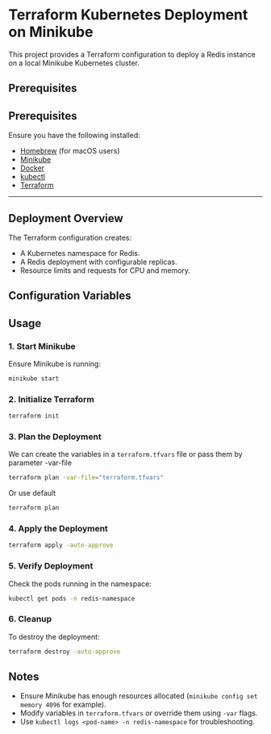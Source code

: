 # Terraform Kubernetes Deployment on Minikube

This project provides a Terraform configuration to deploy a Redis instance on a local Minikube Kubernetes cluster.

## Prerequisites

## **Prerequisites**
Ensure you have the following installed:
- [Homebrew](https://brew.sh/) (for macOS users)
- [Minikube](https://minikube.sigs.k8s.io/docs/start/)
- [Docker](https://www.docker.com/get-started)
- [kubectl](https://kubernetes.io/docs/tasks/tools/)
- [Terraform](https://developer.hashicorp.com/terraform/downloads)

---

## Deployment Overview

The Terraform configuration creates:
- A Kubernetes namespace for Redis.
- A Redis deployment with configurable replicas.
- Resource limits and requests for CPU and memory.

## Configuration Variables

## Usage

### 1. Start Minikube
Ensure Minikube is running:
```sh
minikube start
```

### 2. Initialize Terraform
```sh
terraform init
```

### 3. Plan the Deployment
We can create the variables in a `terraform.tfvars` file or pass them by parameter -var-file

```sh
terraform plan -var-file="terraform.tfvars"
```

Or use default
```sh
terraform plan
```

### 4. Apply the Deployment
```sh
terraform apply -auto-approve
```

### 5. Verify Deployment
Check the pods running in the namespace:
```sh
kubectl get pods -n redis-namespace
```

### 6. Cleanup
To destroy the deployment:
```sh
terraform destroy -auto-approve
```

## Notes
- Ensure Minikube has enough resources allocated (`minikube config set memory 4096` for example).
- Modify variables in `terraform.tfvars` or override them using `-var` flags.
- Use `kubectl logs <pod-name> -n redis-namespace` for troubleshooting.
